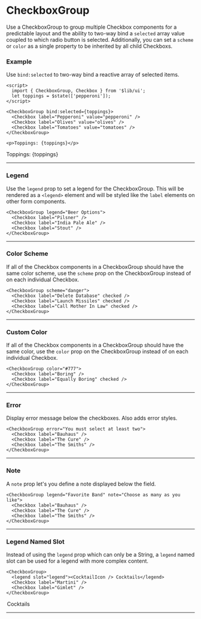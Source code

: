 <script>
	import { Checkbox, CheckboxGroup } from '$lib/ui';
  import Tables from './Tables.svelte';
  import { Martini } from 'lucide-svelte';

  let toppings = $state(['pepperoni']);
</script>

# CheckboxGroup

Use a CheckboxGroup to group multiple Checkbox components for a predictable layout and the ability to two-way bind a
`selected` array value coupled to which radio button is selected. Additionally, you can  set a `scheme` or `color` as a single
property to be inherited by all child Checkboxs.

### Example

Use `bind:selected` to two-way bind a reactive array of selected items.

```svelte
<script>
  import { CheckboxGroup, Checkbox } from '$lib/ui';
  let toppings = $state(['pepperoni']);
</script>

<CheckboxGroup bind:selected={toppings}>
  <Checkbox label="Pepperoni" value="pepperoni" />
  <Checkbox label="Olives" value="olives" />
  <Checkbox label="Tomatoes" value="tomatoes" />
</CheckboxGroup>

<p>Toppings: {toppings}</p>
```
<CheckboxGroup bind:selected={toppings}>
  <Checkbox label="Pepperoni" value="pepperoni" />
  <Checkbox label="Olives" value="olives" />
  <Checkbox label="Tomatoes" value="tomatoes" />
</CheckboxGroup>

<p>Toppings: {toppings}</p>

---

### Legend

Use the `legend` prop to set a legend for the CheckboxGroup. This will be rendered as a `<legend>` element and will be
styled like the `label` elements on other form components.

```svelte
<CheckboxGroup legend="Beer Options">
  <Checkbox label="Pilsner" />
  <Checkbox label="India Pale Ale" />
  <Checkbox label="Stout" />
</CheckboxGroup>
```
<CheckboxGroup legend="Beer Options">
  <Checkbox label="Pilsner" />
  <Checkbox label="India Pale Ale" />
  <Checkbox label="Stout" />
</CheckboxGroup>

---

### Color Scheme

If all of the Checkbox components in a CheckboxGroup should have the same color scheme, use the `scheme` prop on the
CheckboxGroup instead of on each individual Checkbox.

```svelte
<CheckboxGroup scheme="danger">
  <Checkbox label="Delete Database" checked />
  <Checkbox label="Launch Missiles" checked />
  <Checkbox label="Call Mother In Law" checked />
</CheckboxGroup>
```
<CheckboxGroup scheme="danger">
  <Checkbox label="Delete Database" checked />
  <Checkbox label="Launch Missiles" checked />
  <Checkbox label="Call Mother In Law" checked />
</CheckboxGroup>

---

### Custom Color

If all of the Checkbox components in a CheckboxGroup should have the same color, use the `color` prop on the
CheckboxGroup instead of on each individual Checkbox.

```svelte
<CheckboxGroup color="#777">
  <Checkbox label="Boring" />
  <Checkbox label="Equally Boring" checked />
</CheckboxGroup>
```
<CheckboxGroup color="#777">
  <Checkbox label="Boring" />
  <Checkbox label="Equally Boring" checked />
</CheckboxGroup>

---

### Error

Display error message below the checkboxes. Also adds error styles.

```svelte
<CheckboxGroup error="You must select at least two">
  <Checkbox label="Bauhaus" />
  <Checkbox label="The Cure" />
  <Checkbox label="The Smiths" />
</CheckboxGroup>
```
<CheckboxGroup error="You must select at least two">
  <Checkbox label="Bauhaus" />
  <Checkbox label="The Cure" />
  <Checkbox label="The Smiths" />
</CheckboxGroup>

---

### Note

A `note` prop let's you define a note displayed below the field.

```svelte
<CheckboxGroup legend="Favorite Band" note="Choose as many as you like">
  <Checkbox label="Bauhaus" />
  <Checkbox label="The Cure" />
  <Checkbox label="The Smiths" />
</CheckboxGroup>
```
<CheckboxGroup legend="Favorite Band" note="Choose as many as you like">
  <Checkbox label="Bauhaus" />
  <Checkbox label="The Cure" />
  <Checkbox label="The Smiths" />
</CheckboxGroup>

---

### Legend Named Slot

Instead of using the `legend` prop which can only be a String, a `legend` named slot can be used for a legend with more
complex content.

```svelte
<CheckboxGroup>
  <legend slot="legend"><CocktailIcon /> Cocktails</legend>
  <Checkbox label="Martini" />
  <Checkbox label="Gimlet" />
</CheckboxGroup>
```
<CheckboxGroup>
  <legend slot="legend" class="flex items-center pb-2"><Martini size={20} /> Cocktails</legend>
  <Checkbox label="Martini" />
  <Checkbox label="Gimlet" />
</CheckboxGroup>

---
<Tables />
